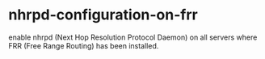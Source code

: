 # nhrpd-configuration-on-frr
enable nhrpd (Next Hop Resolution Protocol Daemon) on all servers where FRR (Free Range Routing) has been installed.
